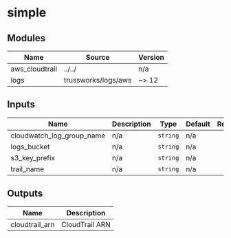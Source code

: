 # simple

<!-- BEGIN_TF_DOCS -->


## Modules

| Name | Source | Version |
|------|--------|---------|
| aws_cloudtrail | ../../ | n/a |
| logs | trussworks/logs/aws | ~> 12 |

## Inputs

| Name | Description | Type | Default | Required |
|------|-------------|------|---------|:--------:|
| cloudwatch_log_group_name | n/a | `string` | n/a | yes |
| logs_bucket | n/a | `string` | n/a | yes |
| s3_key_prefix | n/a | `string` | n/a | yes |
| trail_name | n/a | `string` | n/a | yes |

## Outputs

| Name | Description |
|------|-------------|
| cloudtrail_arn | CloudTrail ARN |
<!-- END_TF_DOCS -->
